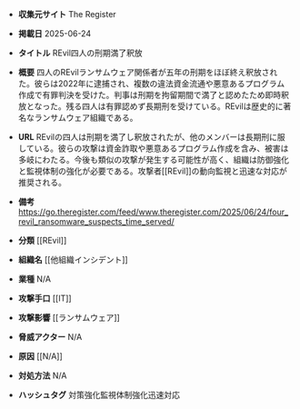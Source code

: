 - **収集元サイト**
The Register

- **掲載日**
2025-06-24

- **タイトル**
REvil四人の刑期満了釈放

- **概要**
四人のREvilランサムウェア関係者が五年の刑期をほぼ終え釈放された。彼らは2022年に逮捕され、複数の違法資金流通や悪意あるプログラム作成で有罪判決を受けた。判事は刑期を拘留期間で満了と認めたため即時釈放となった。残る四人は有罪認めず長期刑を受けている。REvilは歴史的に著名なランサムウェア組織である。

- **URL**
REvilの四人は刑期を満了し釈放されたが、他のメンバーは長期刑に服している。彼らの攻撃は資金詐取や悪意あるプログラム作成を含み、被害は多岐にわたる。今後も類似の攻撃が発生する可能性が高く、組織は防御強化と監視体制の強化が必要である。攻撃者[[REvil]]の動向監視と迅速な対応が推奨される。

- **備考**
https://go.theregister.com/feed/www.theregister.com/2025/06/24/four_revil_ransomware_suspects_time_served/

- **分類**
[[REvil]]

- **組織名**
[[他組織インシデント]]

- **業種**
N/A

- **攻撃手口**
[[IT]]

- **攻撃影響**
[[ランサムウェア]]

- **脅威アクター**
N/A

- **原因**
[[N/A]]

- **対処方法**
N/A

- **ハッシュタグ**
対策強化監視体制強化迅速対応
